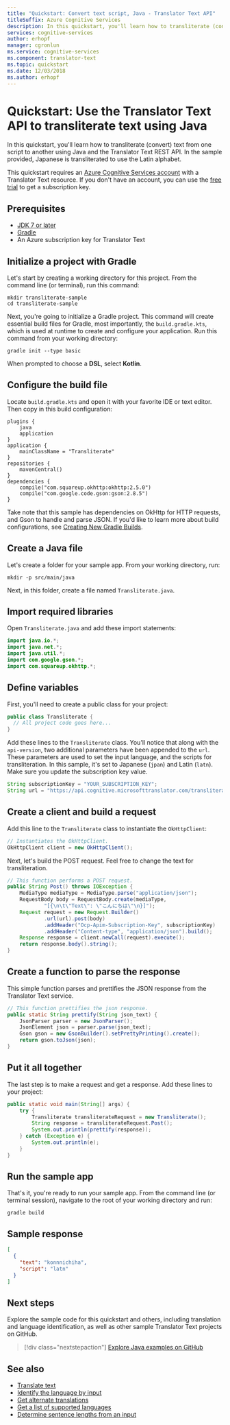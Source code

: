 ```yaml
---
title: "Quickstart: Convert text script, Java - Translator Text API"
titleSuffix: Azure Cognitive Services
description: In this quickstart, you'll learn how to transliterate (convert) text from one script to another using Java and the Translator Text REST API. In this sample, Japanese is transliterated to use the Latin alphabet.
services: cognitive-services
author: erhopf
manager: cgronlun
ms.service: cognitive-services
ms.component: translator-text
ms.topic: quickstart
ms.date: 12/03/2018
ms.author: erhopf
---
```

# Quickstart: Use the Translator Text API to transliterate text using Java

In this quickstart, you'll learn how to transliterate (convert) text from one script to another using Java and the Translator Text REST API. In the sample provided, Japanese is transliterated to use the Latin alphabet.

This quickstart requires an [Azure Cognitive Services account](https://docs.microsoft.com/azure/cognitive-services/cognitive-services-apis-create-account) with a Translator Text resource. If you don't have an account, you can use the [free trial](https://azure.microsoft.com/try/cognitive-services/) to get a subscription key.

## Prerequisites

* [JDK 7 or later](https://www.oracle.com/technetwork/java/javase/downloads/index.html)
* [Gradle](https://gradle.org/install/)
* An Azure subscription key for Translator Text

## Initialize a project with Gradle

Let's start by creating a working directory for this project. From the command line (or terminal), run this command:

```console
mkdir transliterate-sample
cd transliterate-sample
```

Next, you're going to initialize a Gradle project. This command will create essential build files for Gradle, most importantly, the `build.gradle.kts`, which is used at runtime to create and configure your application. Run this command from your working directory:

```console
gradle init --type basic
```

When prompted to choose a **DSL**, select **Kotlin**.

## Configure the build file

Locate `build.gradle.kts` and open it with your favorite IDE or text editor. Then copy in this build configuration:

```
plugins {
    java
    application
}
application {
    mainClassName = "Transliterate"
}
repositories {
    mavenCentral()
}
dependencies {
    compile("com.squareup.okhttp:okhttp:2.5.0")
    compile("com.google.code.gson:gson:2.8.5")
}
```

Take note that this sample has dependencies on OkHttp for HTTP requests, and Gson to handle and parse JSON. If you'd like to learn more about build configurations, see [Creating New Gradle Builds](https://guides.gradle.org/creating-new-gradle-builds/).

## Create a Java file

Let's create a folder for your sample app. From your working directory, run:

```console
mkdir -p src/main/java
```

Next, in this folder, create a file named `Transliterate.java`.

## Import required libraries

Open `Transliterate.java` and add these import statements:

```java
import java.io.*;
import java.net.*;
import java.util.*;
import com.google.gson.*;
import com.squareup.okhttp.*;
```


## Define variables

First, you'll need to create a public class for your project:

```java
public class Transliterate {
  // All project code goes here...
}
```

Add these lines to the `Transliterate` class. You'll notice that along with the `api-version`, two additional parameters have been appended to the `url`. These parameters are used to set the input language, and the scripts for transliteration. In this sample, it's set to Japanese (`jpan`) and Latin (`latn`). Make sure you update the subscription key value.

```java
String subscriptionKey = "YOUR_SUBSCRIPTION_KEY";
String url = "https://api.cognitive.microsofttranslator.com/transliterate?api-version=3.0&language=ja&fromScript=jpan&toScript=latn";
```

## Create a client and build a request

Add this line to the `Transliterate` class to instantiate the `OkHttpClient`:

```java
// Instantiates the OkHttpClient.
OkHttpClient client = new OkHttpClient();
```

Next, let's build the POST request. Feel free to change the text for transliteration.

```java
// This function performs a POST request.
public String Post() throws IOException {
    MediaType mediaType = MediaType.parse("application/json");
    RequestBody body = RequestBody.create(mediaType,
            "[{\n\t\"Text\": \"こんにちは\"\n}]");
    Request request = new Request.Builder()
            .url(url).post(body)
            .addHeader("Ocp-Apim-Subscription-Key", subscriptionKey)
            .addHeader("Content-type", "application/json").build();
    Response response = client.newCall(request).execute();
    return response.body().string();
}
```

## Create a function to parse the response

This simple function parses and prettifies the JSON response from the Translator Text service.

```java
// This function prettifies the json response.
public static String prettify(String json_text) {
    JsonParser parser = new JsonParser();
    JsonElement json = parser.parse(json_text);
    Gson gson = new GsonBuilder().setPrettyPrinting().create();
    return gson.toJson(json);
}
```

## Put it all together

The last step is to make a request and get a response. Add these lines to your project:

```java
public static void main(String[] args) {
    try {
        Transliterate transliterateRequest = new Transliterate();
        String response = transliterateRequest.Post();
        System.out.println(prettify(response));
    } catch (Exception e) {
        System.out.println(e);
    }
}
```

## Run the sample app

That's it, you're ready to run your sample app. From the command line (or terminal session), navigate to the root of your working directory and run:

```console
gradle build
```

## Sample response

```json
[
  {
    "text": "konnnichiha",
    "script": "latn"
  }
]
```

## Next steps

Explore the sample code for this quickstart and others, including translation and language identification, as well as other sample Translator Text projects on GitHub.

> [!div class="nextstepaction"]
> [Explore Java examples on GitHub](https://aka.ms/TranslatorGitHub?type=&language=java)

## See also

* [Translate text](quickstart-java-translate.md)
* [Identify the language by input](quickstart-java-detect.md)
* [Get alternate translations](quickstart-java-dictionary.md)
* [Get a list of supported languages](quickstart-java-languages.md)
* [Determine sentence lengths from an input](quickstart-java-sentences.md)
